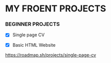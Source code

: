 # MY FROENT PROJECTS
### BEGINNER PROJECTS
- [X] Single page CV
- [X] Basic HTML Website




https://roadmap.sh/projects/single-page-cv
